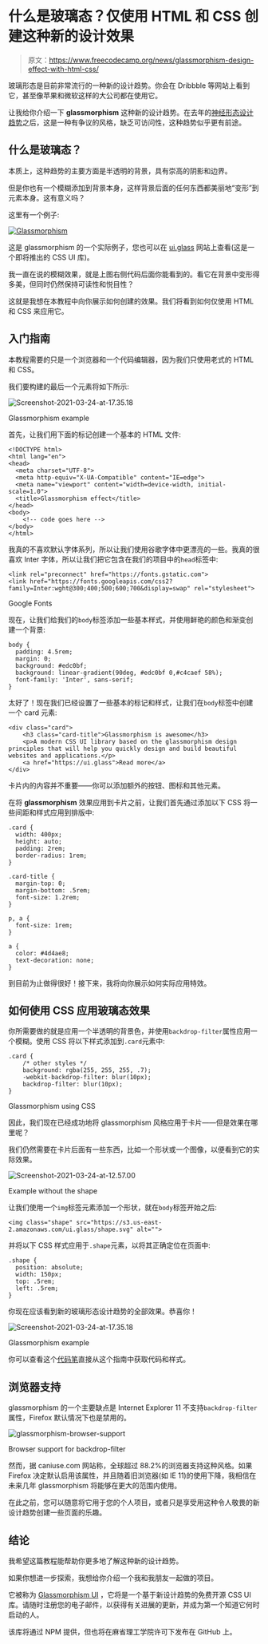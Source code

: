 # 什么是玻璃态？仅使用 HTML 和 CSS 创建这种新的设计效果

> 原文：<https://www.freecodecamp.org/news/glassmorphism-design-effect-with-html-css/>

玻璃形态是目前非常流行的一种新的设计趋势。你会在 Dribbble 等网站上看到它，甚至像苹果和微软这样的大公司都在使用它。

让我给你介绍一下 **glassmorphism** 这种新的设计趋势。在去年的[神经形态设计趋势](https://demo.themesberg.com/neumorphism-ui/)之后，这是一种有争议的风格，缺乏可访问性，这种趋势似乎更有前途。

## 什么是玻璃态？

本质上，这种趋势的主要方面是半透明的背景，具有崇高的阴影和边界。

但是你也有一个模糊添加到背景本身，这样背景后面的任何东西都美丽地“变形”到元素本身。这有意义吗？

这里有一个例子:

[![Glassmorphism](img/f34b079857d03df36f701554f740c07a.png)](https://ui.glass/)

这是 glassmorphism 的一个实际例子，您也可以在 [ui.glass](https://ui.glass/) 网站上查看(这是一个即将推出的 CSS UI 库)。

我一直在说的模糊效果，就是上图右侧代码后面你能看到的。看它在背景中变形得多美，但同时仍然保持可读性和悦目性？

这就是我想在本教程中向你展示如何创建的效果。我们将看到如何仅使用 HTML 和 CSS 来应用它。

## 入门指南

本教程需要的只是一个浏览器和一个代码编辑器，因为我们只使用老式的 HTML 和 CSS。

我们要构建的最后一个元素将如下所示:

![Screenshot-2021-03-24-at-17.35.18](img/dbb7323b852280fc9a060c83e91c876b.png)

Glassmorphism example

首先，让我们用下面的标记创建一个基本的 HTML 文件:

```
<!DOCTYPE html>
<html lang="en">
<head>
  <meta charset="UTF-8">
  <meta http-equiv="X-UA-Compatible" content="IE=edge">
  <meta name="viewport" content="width=device-width, initial-scale=1.0">
  <title>Glassmorphism effect</title>
</head>
<body>
    <!-- code goes here -->
</body>
</html>
```

我真的不喜欢默认字体系列，所以让我们使用谷歌字体中更漂亮的一些。我真的很喜欢 Inter 字体，所以让我们把它包含在我们的项目中的`head`标签中:

```
<link rel="preconnect" href="https://fonts.gstatic.com">
<link href="https://fonts.googleapis.com/css2?family=Inter:wght@300;400;500;600;700&display=swap" rel="stylesheet">
```

Google Fonts

现在，让我们给我们的`body`标签添加一些基本样式，并使用鲜艳的颜色和渐变创建一个背景:

```
body {
  padding: 4.5rem;
  margin: 0;
  background: #edc0bf;
  background: linear-gradient(90deg, #edc0bf 0,#c4caef 58%);
  font-family: 'Inter', sans-serif;
}
```

太好了！现在我们已经设置了一些基本的标记和样式，让我们在`body`标签中创建一个 card 元素:

```
<div class="card">
    <h3 class="card-title">Glassmorphism is awesome</h3>
    <p>A modern CSS UI library based on the glassmorphism design principles that will help you quickly design and build beautiful websites and applications.</p>
    <a href="https://ui.glass">Read more</a>
</div>
```

卡片内的内容并不重要——你可以添加额外的按钮、图标和其他元素。

在将 **glassmorphism** 效果应用到卡片之前，让我们首先通过添加以下 CSS 将一些间距和样式应用到排版中:

```
.card {
  width: 400px;
  height: auto;
  padding: 2rem;
  border-radius: 1rem;
}

.card-title {
  margin-top: 0;
  margin-bottom: .5rem;
  font-size: 1.2rem;
}

p, a {
  font-size: 1rem;
}

a {
  color: #4d4ae8;
  text-decoration: none;
}
```

到目前为止做得很好！接下来，我将向你展示如何实际应用特效。

## 如何使用 CSS 应用玻璃态效果

你所需要做的就是应用一个半透明的背景色，并使用`backdrop-filter`属性应用一个模糊。使用 CSS 将以下样式添加到`.card`元素中:

```
.card {
	/* other styles */
	background: rgba(255, 255, 255, .7);
	-webkit-backdrop-filter: blur(10px);
	backdrop-filter: blur(10px);
}
```

Glassmorphism using CSS

因此，我们现在已经成功地将 glassmorphism 风格应用于卡片——但是效果在哪里呢？

我们仍然需要在卡片后面有一些东西，比如一个形状或一个图像，以便看到它的实际效果。

![Screenshot-2021-03-24-at-12.57.00](img/91b4372ce6202f095623d7392a254779.png)

Example without the shape

让我们使用一个`img`标签元素添加一个形状，就在`body`标签开始之后:

```
<img class="shape" src="https://s3.us-east-2.amazonaws.com/ui.glass/shape.svg" alt="">
```

并将以下 CSS 样式应用于`.shape`元素，以将其正确定位在页面中:

```
.shape {
  position: absolute;
  width: 150px;
  top: .5rem;
  left: .5rem;
}
```

你现在应该看到新的玻璃形态设计趋势的全部效果。恭喜你！

![Screenshot-2021-03-24-at-17.35.18](img/dbb7323b852280fc9a060c83e91c876b.png)

Glassmorphism example

你可以查看这个[代码笔](https://codepen.io/themesberg/pen/RwKNMeY)直接从这个指南中获取代码和样式。

## 浏览器支持

glassmorphism 的一个主要缺点是 Internet Explorer 11 不支持`backdrop-filter`属性，Firefox 默认情况下也是禁用的。

![glassmorphism-browser-support](img/a36bb4d5535fc206841e866fe3bfebd9.png)

Browser support for backdrop-filter

然而，据 caniuse.com 网站称，全球超过 88.2%的浏览器支持这种风格。如果 Firefox 决定默认启用该属性，并且随着旧浏览器(如 IE 11)的使用下降，我相信在未来几年 glassmorphism 将能够在更大的范围内使用。

在此之前，您可以随意将它用于您的个人项目，或者只是享受用这种令人敬畏的新设计趋势创建一些页面的乐趣。

## 结论

我希望这篇教程能帮助你更多地了解这种新的设计趋势。

如果你想进一步探索，我想给你介绍一个我和我朋友一起做的项目。

它被称为 [Glassmorphism UI](https://ui.glass/) ，它将是一个基于新设计趋势的免费开源 CSS UI 库。请随时注册您的电子邮件，以获得有关进展的更新，并成为第一个知道它何时启动的人。

该库将通过 NPM 提供，但也将在麻省理工学院许可下发布在 GitHub 上。